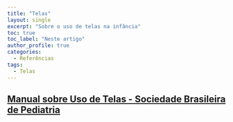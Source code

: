 ```yaml
---
title: "Telas"
layout: single
excerpt: "Sobre o uso de telas na infância"
toc: true
toc_label: "Neste artigo"
author_profile: true
categories:
  - Referências
tags:
  - Telas
---
```


## [Manual sobre Uso de Telas - Sociedade Brasileira de Pediatria](https://www.sbp.com.br/fileadmin/user_upload/_22246c-ManOrient_-__MenosTelas__MaisSaude.pdf)